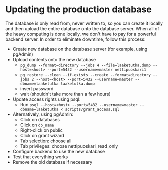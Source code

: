 # Updating the production database

The database is only read from, never written to, so you can create it locally and then upload the entire database onto the database server. When all of the heavy computing is done locally, we don't have to pay for a powerful backend server. In order to eliminate downtime, follow this process:

* Create new database on the database server (for example, using pgAdmin)
* Upload contents onto the new database
    * `pg_dump --format=directory --jobs 4 --file=laaketutka.dump --host=<host> --port=5432 --username=master nettipuoskari1`
    * `pg_restore --clean --if-exists --create --format=directory --jobs 2 --host=<host> --port=5432 --username=master --dbname=laaketutka laaketutka.dump`
    * insert password
    * wait (shouldn't take more than a few hours)
* Update access rights using psql:
    * Run `psql --host=<host> --port=5432 --username=master --dbname=laaketutka < scripts/grant_access.sql`
* Alternatively, using pgAdmin:
    * Click on databases
    * Click on `db_name`
    * Right-click on public
    * Click on grant wizard
    * Tab selection: choose all
    * Tab privileges: choose nettipuoskari_read_only
* Configure backend to use the new database
* Test that everything works
* Remove the old database if necessary